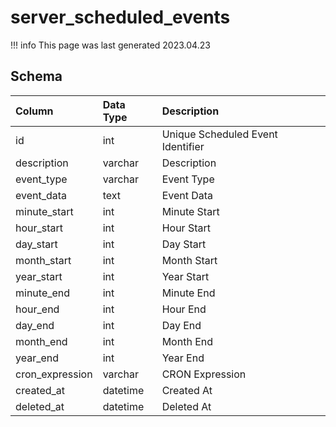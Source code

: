 # server_scheduled_events

!!! info
	This page was last generated 2023.04.23

## Schema

| Column | Data Type | Description |
| :--- | :--- | :--- |
| id | int | Unique Scheduled Event Identifier |
| description | varchar | Description |
| event_type | varchar | Event Type |
| event_data | text | Event Data |
| minute_start | int | Minute Start |
| hour_start | int | Hour Start |
| day_start | int | Day Start |
| month_start | int | Month Start |
| year_start | int | Year Start |
| minute_end | int | Minute End |
| hour_end | int | Hour End |
| day_end | int | Day End |
| month_end | int | Month End |
| year_end | int | Year End |
| cron_expression | varchar | CRON Expression |
| created_at | datetime | Created At |
| deleted_at | datetime | Deleted At |

